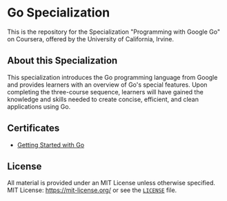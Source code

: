 # Go Specialization

This is the repository for the Specialization "Programming with Google Go" on Coursera, offered by the University of
California, Irvine.

## About this Specialization

This specialization introduces the Go programming language from Google and provides learners with an overview of Go's
special features. Upon completing the three-course sequence, learners will have gained the knowledge and skills
needed to create concise, efficient, and clean applications using Go.

## Certificates

- [Getting Started with Go](https://www.coursera.org/account/accomplishments/verify/8PHRJNLXA9KE)

## License

All material is provided under an MIT License unless otherwise specified.
MIT License: https://mit-license.org/ or see the [`LICENSE`](./LICENSE) file.